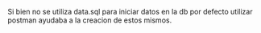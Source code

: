 Si bien no se utiliza data.sql para iniciar datos en la db por defecto utilizar postman ayudaba a la creacion de estos mismos.
